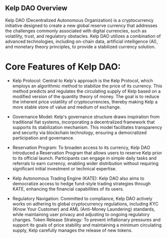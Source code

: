 ## Kelp DAO Overview
Kelp DAO (Decentralized Autonomous Organization) is a cryptocurrency initiative designed to create a new global reserve currency that addresses the challenges commonly associated with digital currencies, such as volatility, trust, and regulatory obstacles. Kelp DAO utilizes a combination of advanced technologies, including on-chain data, artificial intelligence (AI), and monetary theory principles, to provide a stabilized currency solution.

# Core Features of Kelp DAO:
* Kelp Protocol:  Central to Kelp's approach is the Kelp Protocol, which employs an algorithmic method to stabilize the price of its currency. This method predicts and regulates the circulating supply of Kelp based on a modified version of the quantity theory of money. The goal is to reduce the inherent price volatility of cryptocurrencies, thereby making Kelp a more stable store of value and medium of exchange.

* Governance Model: Kelp's governance structure draws inspiration from traditional fiat systems, incorporating a decentralized framework that supports its stabilization mechanism. This model facilitates transparency and security via blockchain technology, ensuring a democratized participation and governance.

* Reservation Program: To broaden access to its currency, Kelp DAO introduced a Reservation Program that allows users to reserve Kelp prior to its official launch. Participants can engage in simple daily tasks and referrals to earn currency, enabling wider distribution without requiring significant initial investment or technical expertise.

* Kelp Autonomous Trading Engine (KATE): Kelp DAO also aims to democratize access to hedge fund-style trading strategies through KATE, enhancing the financial capabilities of its users.

* Regulatory Navigation: Committed to compliance, Kelp DAO actively works on adhering to global cryptocurrency regulations, including KYC (Know Your Customer) and AML (Anti-Money Laundering) standards, while maintaining user privacy and adjusting to ongoing regulatory changes.
Token Release Strategy: To prevent inflationary pressures and support its goals of price stability and maintaining a minimum circulating supply, Kelp carefully manages the release of new tokens.
